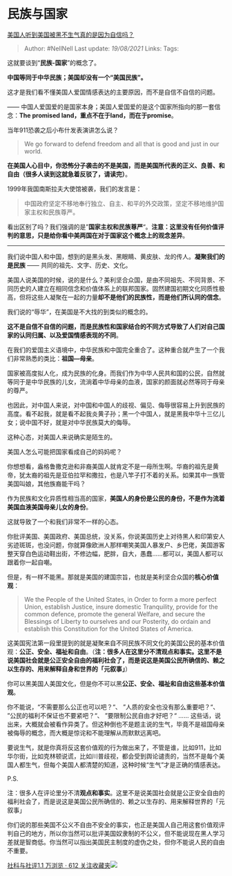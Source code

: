# 民族与国家
[美国人听到美国被黑不生气真的是因为自信吗？](https://www.zhihu.com/question/337562832/answer/781018902)

> Author: #NellNell
Last update: *19/08/2021*
Links:
Tags:

这就要谈到“**民族-国家**”的概念了。

**中国等同于中华民族；美国却没有一个“美国民族”。**

这才是我们看不懂美国人爱国情感表达的主要原因，而不是自信不自信的问题。

—— 中国人爱国爱的是国家本身；美国人爱国爱的是这个国家所指向的那一套信念：**The promised land，重点不在于land，而在于promise**。

当年911恐袭之后小布什发表演讲怎么说？

> We go forward to defend freedom and all that is good and just in our world.

**在美国人心目中，你恐怖分子袭击的不是美国，而是美国所代表的正义、良善、和自由（很多人读到这就急着反驳了，请读完）**。

1999年我国南斯拉夫大使馆被袭，我们的发言是：

> 中国政府坚定不移地奉行独立、自主、和平的外交政策，坚定不移地维护国家主权和民族尊严。

看出区别了吗？我们强调的是”**国家主权和民族尊严**“。**注意：这里没有任何价值评判的意思，只是给你看中美两国在对于国家这个概念上的观念差异**。

---

我们说中国人和中国，想到的是黑头发、黑眼睛、黄皮肤、龙的传人。**凝聚我们的是民族** —— 共同的祖先、文字、历史、文化。

美国人说美国的时候，说的是什么？美利坚合众国，是由不同祖先、不同背景、不同历史的人建立在相同信念和价值体系上的联邦国家。固然建国初期文化同质性极高，但将这些人凝聚在一起的力量**却不是他们的民族性，而是他们所认同的信念**。

我们说的“辱华”，在美国是不大找的到类似的概念的。

**这不是自信不自信的问题，而是民族性和国家结合的不同方式导致了人们对自己国家的认同归属、以及爱国情感表现的不同**。

在我们的爱国主义语境中，中华民族和中国完全重合了。这种重合就产生了一个我们非常熟悉的类比：**祖国—母亲**。

国家被高度拟人化，成为民族的化身。而我们作为中华人民共和国的公民，自然就等同于是中华民族的儿女，流淌着中华母亲的血液，国家的颜面就必然等同于母亲的尊严。

也因此，对中国人来说，对中国和中国人的歧视、偏见、侮辱很容易上升到民族的高度。看不起我，就是看不起我炎黄子孙；黑一个中国人，就是黑我中华十三亿儿女；说中国不好，就是对中华民族莫大的侮辱。

这种心态，对美国人来说确实是陌生的。

美国人怎么可能把国家看成自己的妈妈呢？

你想想看，盎格鲁撒克逊和非裔美国人就肯定不是一母所生啊。华裔的祖先是黄帝，犹太裔的祖先是亚伯拉罕和撒拉，也是八竿子打不着的关系。如果其中一族管美国叫娘，其他族裔能干吗？

作为民族和文化异质性相当高的国家，**美国人的身份是公民的身份，不是作为流着美国血液美国母亲儿女的身份**。

这就导致了一个和我们非常不一样的心态。

你批评美国、美国政府、美国总统，没关系，你说美国历史上对待黑人和印第安人劣迹斑斑，也没问题，你就算像欧洲人那样嘲笑美国人暴发户、乡巴佬，美国游客整天穿白色运动鞋出街，不修边幅，肥胖，自大，愚蠢……都可以，美国人都可以跟着你一起自嘲。

但是，有一样不能黑。那就是美国的建国宗旨，也就是美利坚合众国的**核心价值观**：

> We the People of the United States, in Order to form a more perfect Union, establish Justice, insure domestic Tranquility, provide for the common defence, promote the general Welfare, and secure the Blessings of Liberty to ourselves and our Posterity, do ordain and establish this Constitution for the United States of America.

这美国宪法第一段里提到的就是凝聚来自不同民族不同文化的美国公民的基本价值观：**公正、安全、福祉和自由**。（**注：很多人在这里分不清观点和事实。这里不是说美国社会就是公正安全自由的福利社会了，而是说这是美国公民所确信的、赖之以生存的、用来解释自身和世界的「元叙事」**）

你可以黑美国人美国文化，但是你不可以黑**公正、安全、福祉和自由这些基本价值观**。

你不能说，“不需要那么公正也可以吧？“、 ”人质的安全也没有那么重要吧？“、 ”公民的福利不保证也不要紧吧？“、 ”要限制公民自由才好吧？“ …… 这些话，说出来，大概就会被看作异类了。但这种倒也不是题主说的生气，毕竟不是祖国母亲被侮辱的概念，而大概是惊诧和不能理解从而默默远离吧。

要说生气，就是你真将反这套价值观的行为做出来了，不管是谁，比如911，比如华尔街，比如克林顿说谎，比如川普歧视，都会受到舆论谴责的，当然不是每个美国人都生气，但每个美国人都清楚的知道，这种时候“生气”才是正确的情感表达。

P.S.

注：很多人在评论里分不清**观点和事实**。这里不是说美国社会就是公正安全自由的福利社会了，而是说这是美国公民所确信的、赖之以生存的、用来解释世界的「元叙事」

你们说的那些美国不公义不自由不安全的事实，也正是美国人自己用这套价值观评判自己的地方，所以你当然可以批评美国奴隶制的不公义，但不能说现在黑人学习差就是智商低。你当然可以指出美国民主制度的虚伪之处，但你不能说人民的自由不重要。

[社科与社评1.1 万浏览 · 612 关注收藏夹![](https://pic2.zhimg.com/80/v2-b2918ef3f9c19572ba524ac59316a917_1440w.png)](https://www.zhihu.com/collection/313819737)
